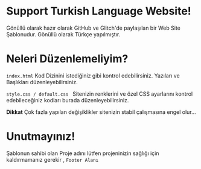 # Support Turkish Language Website!

Gönüllü olarak hazır olarak GitHub ve Glitch'de paylaşılan bir Web Site Şablonudur. Gönüllü olarak Türkçe yapılmıştır.

# Neleri Düzenlemeliyim?

<code>index.html</code> Kod Dizinini istediğiniz gibi kontrol edebilirsiniz. Yazıları ve Başlıkları düzenleyebilirsiniz.

<code>style.css / default.css </code> Sitenizin renklerini ve özel CSS ayarlarını kontrol edebileceğiniz kodları burada düzenleyebilirsiniz. 

**Dikkat** Çok fazla yapılan değişiklikler sitenizin stabil çalışmasına engel olur...

# Unutmayınız!

Şablonun sahibi olan Proje adını lütfen projeninizin sağlığı için kaldırmamanız gerekir , <code>Footer Alanı </code> 
